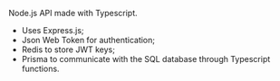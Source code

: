 Node.js API made with Typescript.

- Uses Express.js;
- Json Web Token for authentication;
- Redis to store JWT keys;
- Prisma to communicate with the SQL database through Typescript functions.
